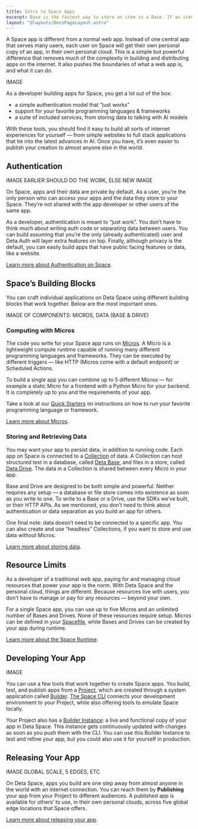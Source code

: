 ```yaml
---
title: Intro to Space Apps
excerpt: Base is the fastest way to store an item in a Base. If an item already exists under the given key, it will be replaced. In the case you do not provide a key, Base will automatically generate a 12-character string as a key. Base can also be used to store any additional data.
layout: "@layouts/DocsPageLayout.astro"
---
```


A Space app is different from a normal web app. Instead of one central app that serves many users, each user on Space will get their own personal copy of an app, in their own personal cloud. This is a simple but powerful difference that removes much of the complexity in building and distributing apps on the internet. It also pushes the boundaries of what a web app is, and what it can do.

IMAGE

As a developer building apps for Space, you get a lot out of the box:

- a simple authentication model that “just works”
- support for your favorite programming languages & frameworks
- a suite of included services, from storing data to talking with AI models

With these tools, you should find it easy to build all sorts of internet experiences for yourself — from simple websites to full stack applications that tie into the latest advances in AI. Once you have, it’s even easier to publish your creation to almost anyone else in the world.

## Authentication

IMAGE EARLIER SHOULD DO THE WORK, ELSE NEW IMAGE

On Space, apps and their data are private by default. As a user, you’re the only person who can access your apps and the data they store to your Space. They’re not shared with the app developer or other users of the same app.

As a developer, authentication is meant to “just work”. You don’t have to think much about writing auth code or separating data between users. You can build assuming that you’re the only (already authenticated) user and Deta Auth will layer extra features on top. Finally, although privacy is the default, you can easily build apps that have public facing features or data, like a website.

[Learn more about Authentication on Space](/docs/en/build/fundamentals/the-space-runtime/authentication).

## Space’s Building Blocks

You can craft individual applications on Deta Space using different building blocks that work together. Below are the most important ones.

IMAGE OF COMPONENTS: MICROS, DATA (BASE & DRIVE)

### Computing with Micros

The code you write for your Space app runs on [Micros](/docs/en/build/fundamentals/the-space-runtime/micros). A Micro is a lightweight compute runtime capable of running many different programming languages and frameworks. They can be executed by different triggers — like HTTP (Micros come with a default endpoint) or Scheduled Actions.

To build a single app you can combine up to 5 different Micros — for example a static Micro for a frontend with a Python Micro for your backend. It is completely up to you and the requirements of your app.

Take a look at our [Quick Starters](/docs/en/build/language-quickstarts) on instructions on how to run your favorite programming language or framework.

[Learn more about Micros](/docs/en/build/fundamentals/the-space-runtime/micros).

### Storing and Retrieving Data

You may want your app to persist data, in addition to running code. Each app on Space is connected to a [Collection](/docs/en/build/fundamentals/data-storage#collections) of data. A Collection can host structured text in a database, called [Deta Base](/docs/en/build/fundamentals/data-storage#deta-base), and files in a store, called [Deta Drive](/docs/en/build/fundamentals/data-storage#deta-drive). The data in a Collection is shared between every Micro in your app.

Base and Drive are designed to be both simple and powerful. Neither requires any setup — a database or file store comes into existence as soon as you write to one. To write to a Base or a Drive, use the SDKs we’ve built, or their HTTP APIs. As we mentioned, you don’t need to think about authentication or data separation as you build an app for others.

One final note: data doesn’t need to be connected to a specific app. You can also create and use “headless” Collections, if you want to store and use data without Micros.

[Learn more about storing data](/docs/en/build/fundamentals/data-storage).

## **Resource Limits**

As a developer of a traditional web app, paying for and managing cloud resources that power your app is the norm. With Deta Space and the personal cloud, things are different. Because resources live with users, you don’t have to manage or pay for any resources — beyond your own.

For a single Space app, you can use up to five Micros and an unlimited number of Bases and Drives. None of these resources require setup. Micros can be defined in your [Spacefile](/docs/en/build/reference/spacefile), while Bases and Drives can be created by your app during runtime.

[Learn more about the Space Runtime](/docs/en/build/fundamentals/the-space-runtime/about).

## Developing Your App

IMAGE

You can use a few tools that work together to create Space apps. You build, test, and publish apps from a [Project](/docs/en/build/fundamentals/building-your-app/projects), which are created through a system application called [Builder](/docs/en/build/fundamentals/building-your-app/builder). [The Space CLI](/docs/en/build/fundamentals/space-cli) connects your development environment to your Project, while also offering tools to emulate Space locally.

Your Project also has a [Builder Instance](/docs/en/build/fundamentals/building-your-app/builder-instance): a live and functional copy of your app in Deta Space. This instance gets continuously updated with changes as soon as you push them with the CLI. You can use this Builder Instance to test and refine your app, but you could also use it for yourself in production.

## Releasing Your App

IMAGE GLOBAL SCALE, 5 EDGES, ETC

On Deta Space, apps you build are one step away from almost anyone in the world with an internet connection. You can reach them by **Publishing** your app from your Project to different audiences. A published app is available for others’ to use, in their own personal clouds, across five global edge locations that Space offers.

[Learn more about releasing your app](/docs/en/publish).